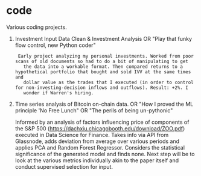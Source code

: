# code
Various coding projects.

1. Investment Input Data Clean & Investment Analysis
        OR "Play that funky flow control, new Python coder"
        
        Early project analyzing my personal investments. Worked from poor scans of old documents so had to do a bit of manipulating to get
          the data into a workable format. Then compared returns to a hypothetical portfolio that bought and sold IVV at the same times and
          dollar value as the trades that I executed (in order to control for non-investing-decision inflows and outflows). Result: +2%. I
          wonder if Warren's hiring.
       


2. Time series analysis of Bitcoin on-chain data. 
        OR "How I proved the ML principle 'No Free Lunch"
        OR "The perils of being un-pythonic"
        
      Informed by an analysis of factors influencing price of components of the S&P 500 (https://dachxiu.chicagobooth.edu/download/ZOO.pdf) 
          executed in Data Science for Finance. Takes info via API from Glassnode, adds deviation from average over various periods and 
          applies PCA and Random Forest Regressor. Considers the statistical significance of the generated model and finds none. Next step
          will be to look at the various metrics individually akin to the paper itself and conduct supervised selection for input.
